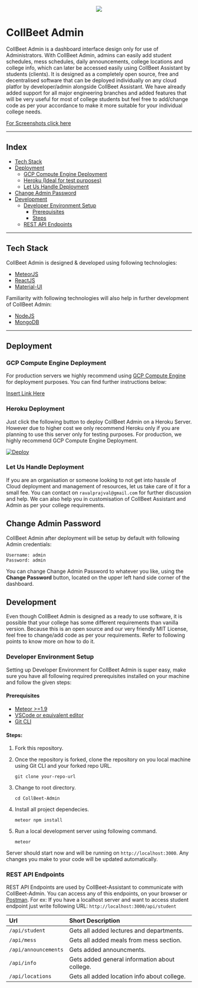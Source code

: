 <p  align="center">

<img  src="https://user-images.githubusercontent.com/41849970/70860193-86eae680-1f44-11ea-812f-c1a6a6f216a5.png">

</p>

# CollBeet Admin

CollBeet Admin is a dashboard interface design only for use of Administrators. With CollBeet Admin, admins can easily add student schedules, mess schedules, daily announcements, college locations and college info, which can later be accessed easily using CollBeet Assistant by students (clients). It is designed as a completely open source, free and decentralised software that can be deployed individually on any cloud platfor by developer/admin alongside CollBeet Assistant. We have already added support for all major engineering branches and added features that will be very useful for most of college students but feel free to add/change code as per your accordance to make it more suitable for your individual college needs.

[For Screenshots click here](https://github.com/kalol-institute-of-technology/CollBeet-Admin/blob/master/Screenshots.md)

---

## Index
* [Tech Stack](#tech-stack)
* [Deployment](#deployment)
    * [GCP Compute Engine Deployment](#gcp-compute-engine-deployment)
    * [Heroku (Ideal for test purposes)](#heroku-deployment)
    * [Let Us Handle Deployment](#let-us-handle-deployment)
* [Change Admin Password](#change-admin-password)
* [Development](#development)
    * [Developer Environment Setup](#developer-environment-setup)
        * [Prerequisites](#prerequisites)
        * [Steps](#steps)
    * [REST API Endpoints](#rest-api-endpoints)

---

## Tech Stack

CollBeet Admin is designed & developed using following technologies:
+ [MeteorJS](https://www.meteor.com/)
+ [ReactJS](https://www.meteor.com/tutorials/react/creating-an-app)
+ [Material-UI](https://material-ui.com/)

Familiarity with following technologies will also help in further development of CollBeet Admin:
+ [NodeJS](https://nodejs.org/en/docs/)
+ [MongoDB](https://docs.mongodb.com/manual/)

---

## Deployment

### GCP Compute Engine Deployment

For production servers we highly recommend using [GCP Compute Engine](https://cloud.google.com/compute) for deployment purposes. You can find further instructions below:

[Insert Link Here](https://www.google.com/)

### Heroku Deployment

Just click the following button to deploy CollBeet Admin on a Heroku Server. However due to higher cost we only recommend Heroku only if you are planning to use this server only for testing purposes. For production, we highly recommend GCP Compute Engine Deployment.

[![Deploy](https://www.herokucdn.com/deploy/button.svg)](https://heroku.com/deploy)

### Let Us Handle Deployment

If you are an organisation or someone looking to not get into hassle of Cloud deployment and management of resources, let us take care of it for a small fee. You can contact on `ravalprajval@gmail.com` for further discussion and help. We can also help you in customisation of CollBeet Assistant and Admin as per your college requirements.

## Change Admin Password

CollBeet Admin after deployment will be setup by default with following Admin credentials:

    Username: admin
    Password: admin
    
You can change Change Admin Password to whatever you like, using the **Change Password** button, located on the upper left hand side corner of the dashboard.

## Development

Even though CollBeet Admin is designed as a ready to use software, it is possible that your college has some different requirements than vanilla version. Because this is an open source and our very friendly MIT License, feel free to change/add code as per your requirements. Refer to following points to know more on how to do it.

### Developer Environment Setup

Setting up Developer Environment for CollBeet Admin is super easy, make sure you have all following required prerequisites installed on your machine and follow the given steps:

#### Prerequisites
+ [Meteor >=1.9](https://www.meteor.com/install)
+ [VSCode or equivalent editor](https://code.visualstudio.com/)
+ [Git CLI](https://git-scm.com/)

#### Steps:
1. Fork this repository.
1. Once the repository is forked, clone the repository on you local machine using Git CLI and your forked repo URL.

    `git clone your-repo-url`
    
 1. Change to root directory.
 
    `cd CollBeet-Admin`
    
 1. Install all project dependecies.
 
    `meteor npm install`
    
 1. Run a local development server using following command.
 
    `meteor`
    
Server should start now and will be running on `http://localhost:3000`. Any changes you make to your code will be updated automatically.

### REST API Endpoints

REST API Endpoints are used by CollBeet-Assistant to communicate with CollBeet-Admin. You can access any of this endpoints, on your browser or [Postman](https://www.postman.com/). For ex: If you have a localhost server and want to access student endpoint just write following URL: `http://localhost:3000/api/student`

| Url                       | Short Description                                         |
| :------------------------ | :-------------------------------------------------------- |
| `/api/student`               | Gets all added lectures and departments.                 | 
| `/api/mess`       | Gets all added meals from mess section.                |
| `/api/announcements`      | Gets added announcments.        |
| `/api/info`       | Gets added general information about college. |
| `/api/locations` | Gets all added location info about college.       |
